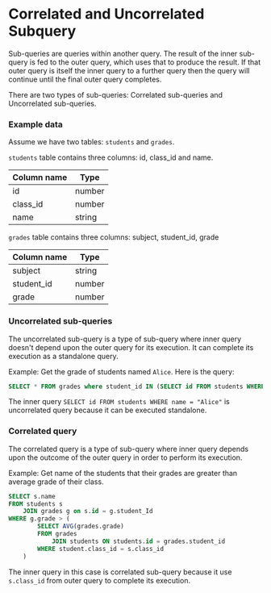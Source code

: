 # Correlated and Uncorrelated Subquery

Sub-queries are queries within another query. The result of the inner sub-query is fed to the outer query, which uses that to produce the result. If that outer query is itself the inner query to a further query then the query will continue until the final outer query completes.

There are two types of sub-queries: Correlated sub-queries and Uncorrelated sub-queries.

### Example data

Assume we have two tables: `students` and `grades`.

`students` table contains three columns: id, class_id and name.

| Column name | Type   |
|-------------|--------|
| id          | number |
| class_id    | number |
| name        | string |

`grades` table contains three columns: subject, student_id, grade

| Column name | Type   |
|-------------|--------|
| subject     | string |
| student_id  | number |
| grade       | number |

### Uncorrelated sub-queries

The uncorrelated sub-query is a type of sub-query where inner query doesn't depend upon the outer query for its execution.
It can complete its execution as a standalone query.

Example: Get the grade of students named `Alice`. Here is the query:

```sql
SELECT * FROM grades where student_id IN (SELECT id FROM students WHERE name = "Alice")
```

The inner query `SELECT id FROM students WHERE name = "Alice"` is uncorrelated query because it can be executed standalone.

### Correlated query

The correlated query is a type of sub-query where inner query depends upon the outcome of the outer query in order to perform its execution.

Example: Get name of the students that their grades are greater than average grade of their class.

```sql
SELECT s.name
FROM students s
    JOIN grades g on s.id = g.student_Id
WHERE g.grade > (
        SELECT AVG(grades.grade)
        FROM grades
            JOIN students ON students.id = grades.student_id
        WHERE student.class_id = s.class_id
    )
```

The inner query in this case is correlated sub-query because it use `s.class_id` from outer query to complete its execution.
